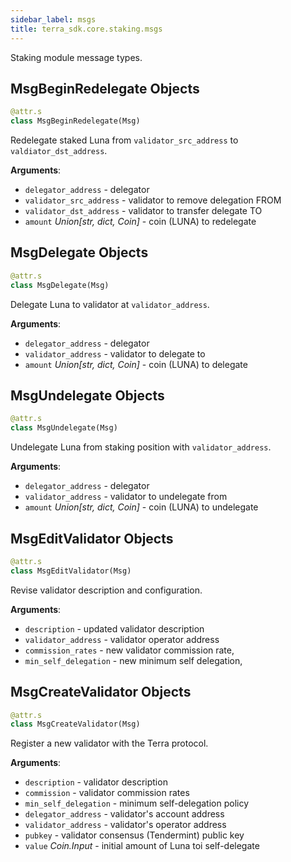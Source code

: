 ```yaml
---
sidebar_label: msgs
title: terra_sdk.core.staking.msgs
---
```


Staking module message types.

## MsgBeginRedelegate Objects

```python
@attr.s
class MsgBeginRedelegate(Msg)
```

Redelegate staked Luna from ``validator_src_address`` to ``valdiator_dst_address``.

**Arguments**:

- `delegator_address` - delegator
- `validator_src_address` - validator to remove delegation FROM
- `validator_dst_address` - validator to transfer delegate TO
- `amount` _Union[str, dict, Coin]_ - coin (LUNA) to redelegate

## MsgDelegate Objects

```python
@attr.s
class MsgDelegate(Msg)
```

Delegate Luna to validator at ``validator_address``.

**Arguments**:

- `delegator_address` - delegator
- `validator_address` - validator to delegate to
- `amount` _Union[str, dict, Coin]_ - coin (LUNA) to delegate

## MsgUndelegate Objects

```python
@attr.s
class MsgUndelegate(Msg)
```

Undelegate Luna from staking position with ``validator_address``.

**Arguments**:

- `delegator_address` - delegator
- `validator_address` - validator to undelegate from
- `amount` _Union[str, dict, Coin]_ - coin (LUNA) to undelegate

## MsgEditValidator Objects

```python
@attr.s
class MsgEditValidator(Msg)
```

Revise validator description and configuration.

**Arguments**:

- `description` - updated validator description
- `validator_address` - validator operator address
- `commission_rates` - new validator commission rate,
- `min_self_delegation` - new minimum self delegation,

## MsgCreateValidator Objects

```python
@attr.s
class MsgCreateValidator(Msg)
```

Register a new validator with the Terra protocol.

**Arguments**:

- `description` - validator description
- `commission` - validator commission rates
- `min_self_delegation` - minimum self-delegation policy
- `delegator_address` - validator&#x27;s account address
- `validator_address` - validator&#x27;s operator address
- `pubkey` - validator consensus (Tendermint) public key
- `value` _Coin.Input_ - initial amount of Luna toi self-delegate

